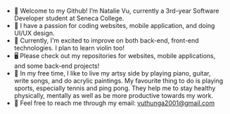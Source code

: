 - 👋 Welcome to my Github! I’m Natalie Vu, currently a 3rd-year Software Developer student at Seneca College.
- 💞️ I have a passion for coding websites, mobile application, and doing UI/UX design.
- 👀 Currently, I'm excited to improve on both back-end, front-end technologies. I plan to learn violin too!
- 🖥️ Please check out my repositories for websites, mobile applications, and some back-end projects!
- 🎾 In my free time, I like to live my artsy side by playing piano, guitar, write songs, and do acrylic paintings. My favourite thing to do is playing sports, especially tennis and ping pong. They help me to stay healthy physically, mentally as well as be more productive towards my work.
- 📧 Feel free to reach me through my email: vuthunga2001@gmail.com
